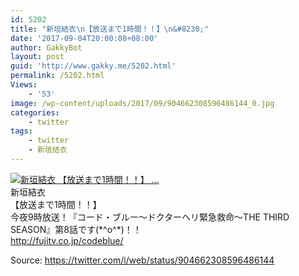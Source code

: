 ```yaml
---
id: 5202
title: "新垣結衣\n【放送まで1時間！！】\n&#8230;"
date: '2017-09-04T20:00:08+08:00'
author: GakkyBot
layout: post
guid: 'http://www.gakky.me/5202.html'
permalink: /5202.html
Views:
    - '53'
image: /wp-content/uploads/2017/09/904662308596486144_0.jpg
categories:
    - twitter
tags:
    - twitter
    - 新垣结衣
---
```


[![新垣結衣
【放送まで1時間！！】
...](http://www.yui-aragaki.org/wp-content/uploads/2017/09/904662308596486144_0.jpg)](http://www.yui-aragaki.org/wp-content/uploads/2017/09/904662308596486144_0.jpg)  
新垣結衣  
【放送まで1時間！！】  
今夜9時放送！『コード・ブルー～ドクターヘリ緊急救命～THE THIRD SEASON』第8話です(\*^o^\*)！！  
http://fujitv.co.jp/codeblue/   
  
Source: <https://twitter.com/i/web/status/904662308596486144>